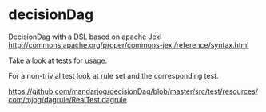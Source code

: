 # decisionDag
DecisionDag with a DSL based on apache Jexl
http://commons.apache.org/proper/commons-jexl/reference/syntax.html


Take a look at tests for usage.

For a non-trivial test look at rule set
and the corresponding test.

https://github.com/mandarjog/decisionDag/blob/master/src/test/resources/com/mjog/dagrule/RealTest.dagrule
